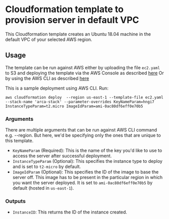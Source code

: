 # Cloudformation template to provision server in default VPC
This Cloudformation template creates an Ubuntu 18.04 machine in the default VPC of your selected AWS region.

## Usage
The template can be run against AWS either by uploading the file `ec2.yaml` to S3 and deploying the template via the AWS Console as described [here](https://docs.aws.amazon.com/AWSCloudFormation/latest/UserGuide/cfn-console-create-stack.html) Or by using the AWS CLI as described [here](https://docs.aws.amazon.com/AWSCloudFormation/latest/UserGuide/using-cfn-cli-deploy.html)

This is a sample deployment using AWS CLI. Run:

`aws cloudformation deploy  --region us-east-1 --template-file ec2.yaml --stack-name 'arca-stack' --parameter-overrides KeyNameParam=hngi7 InstanceTypeParam=t2.micro ImageIdParam=ami-0ac80df6eff0e70b5`

### Arguments
There are multiple arguments that can be run against AWS CLI command e.g. --region. But here, we'd be specifying only the ones that are unique to this template. 
* `KeyNameParam` (Required): This is the name of the key you'd like to use to access the server after successful deployment.
* `InstanceTypeParam` (Optional): This specifies the instance type to deploy and is set to `t2-micro` by default.
* `ImageIdParam` (Optional): This specifies the ID of the image to base the server off. This image has to be present in the particular region in which you want the server deployed. It is set to `ami-0ac80df6eff0e70b5` by default (hosted in `us-east-1`).

### Outputs
* `InstanceID`: This returns the ID of the instance created.